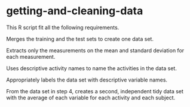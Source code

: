 # getting-and-cleaning-data
This R script fit all the following requirements.

Merges the training and the test sets to create one data set.

Extracts only the measurements on the mean and standard deviation for each measurement. 

Uses descriptive activity names to name the activities in the data set.

Appropriately labels the data set with descriptive variable names. 

From the data set in step 4, creates a second, independent tidy data set with the average of each variable for each activity and each subject.
